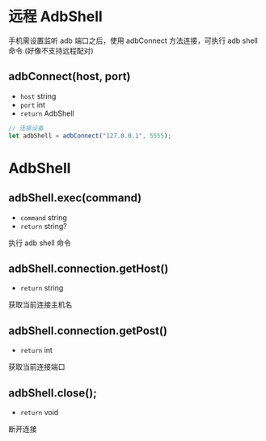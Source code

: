 # 远程 AdbShell

手机需设置监听 adb 端口之后，使用 adbConnect 方法连接，可执行 adb shell 命令 (好像不支持远程配对)

## adbConnect(host, port)

-   `host` string
-   `port` int
-   `return` AdbShell

```js
// 连接设备
let adbShell = adbConnect("127.0.0.1", 5555);
```

# AdbShell

## adbShell.exec(command)

-   `command` string
-   `return` string?

执行 adb shell 命令

## adbShell.connection.getHost()

-   `return` string

获取当前连接主机名

## adbShell.connection.getPost()

-   `return` int

获取当前连接端口

## adbShell.close();

-   `return` void

断开连接

